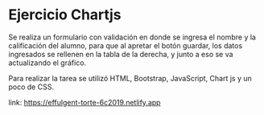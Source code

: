 # Ejercicio Chartjs

Se realiza un formulario con validación en donde se ingresa el nombre y la calificación del alumno,
para que al apretar el botón guardar, los datos ingresados se rellenen en la tabla de la derecha,
y junto a eso se va actualizando el gráfico.

Para realizar la tarea se utilizó HTML, Bootstrap, JavaScript, Chart js y un poco de CSS.

link: https://effulgent-torte-6c2019.netlify.app
